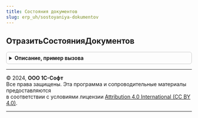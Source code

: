 ```yaml
---
title: Состояния документов
slug: erp_uh/sostoyaniya-dokumentov
---
```



## ОтразитьСостоянияДокументов
<details style="margin: 1em 0; padding: 0.5em; border: 1px solid #ccc; border-radius: 6px;">

<summary style="font-weight: bold; cursor: pointer;">Описание, пример вызова</summary>

```bsl

// Отражает изменения состояний документов в регистрах состояний.
//
// Параметры:
//  ДокументИсточник - ДокументОбъект - Документ-инициатор изменения состояния.
//  МенеджерВременныхТаблиц - МенеджерВременныхТаблиц - менеджер временных таблиц, содержащий таблицы изменений регистров.
//
Процедура ОтразитьСостоянияДокументов(ДокументИсточник, МенеджерВременныхТаблиц) Экспорт
```

Пример вызова
```bsl
СостоянияДокументов.ОтразитьСостоянияДокументов(ДокументИсточник, МенеджерВременныхТаблиц) 
```
</details>

---

© 2024, **ООО 1С-Софт**  
Все права защищены. Эта программа и сопроводительные материалы предоставляются  
в соответствии с условиями лицензии [Attribution 4.0 International (CC BY 4.0)](https://creativecommons.org/licenses/by/4.0/legalcode).

---

